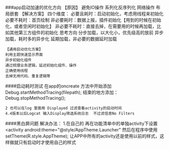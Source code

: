 ###app启动加速的优化方向
  【原因】 避免IO操作
        系列化反序列化
        网络操作
        布局嵌套
  【解决方案】
    四个维度：
      必要且耗时：启动初始化，考虑用线程来初始化
      必要不耗时：首页绘制
      非必要耗时：数据上报，插件初始化【用到的时候在初始化，或者空闲时初始化】
      非必要不耗时：直接去掉，在需要用的时候再加载，比如其他第三方组件的初始化
    思考方向
      分步加载，以大化小，优先级高的放前
      异步加载，耗时多的异步化
      延期加载，非必要的数据延时加载

    【通用启动优化方案】
    利用主题快速显示界面
    异步初始化组件
    通过梳理业务逻辑，延迟初始化组件、操作
    正确使用线程
    去掉无用代码、重复逻辑等
####启动耗时测试
	在app的oncreate 方法中开始添加 
	Debug.startMethodTracing(filepath);
	结束的地方添加：
	Debug.stopMethodTracing();

	2 也可以在log 里面用 Displayed 过滤查看activity的启动时间
	4.4版本以后Logcat 输入Display筛选系统日志  不过滤信息No Filters

####黑白屏问题
	解决办法：
	1.在自己的<style name="AppTheme" parent="Theme.AppCompat.Light">中加入windowsbackground
	2.设置windowbackground为透明的  <item name="android:windowIsTranslucent">true</item>
	但这2种方法会有个问题，所有的activity启动都会显示
	3.单独做成一个主题
	<style name="AppTheme.Launcher">
	        <item name="android:windowBackground">@drawable/bg</item>
	    </style>
	    <style name="AppTheme.Launcher1">
	        <item name="android:windowBackground">@drawable/bg</item>
	    </style>
	    <style name="AppTheme.Launcher2">
	        <item name="android:windowBackground">@drawable/bg</item>
	    </style>
	再在功能清单中的单独activity下设置
	<activity
	            android:theme="@style/AppTheme.Launcher"
	然后在程序中使用setTheme(R.style.AppTheme);
	让APP中所有的activity还是使用以前的样式，这样做就只有启动时才使用自己的样式

	
